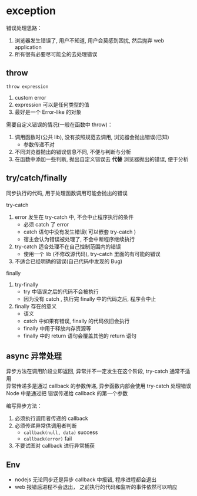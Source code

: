 # exception

错误处理思路：

1. 浏览器发生错误了, 用户不知道, 用户会莫感到困扰, 然后抛弃 web application
2. 所有很有必要尽可能全的去处理错误

## throw

`throw expression`

1. custom error
2. expression 可以是任何类型的值
3. 最好是一个 Error-like 的对象

需要自定义错误的情况(一般在函数中 throw)：

1. 调用函数时(公共 lib), 没有按照规范去调用, 浏览器会抛出错误(已知)
    - 参数传递不对
2. 不同浏览器抛出的错误信息不同, 不便与判断与分析
3. 在函数中添加一些判断, 抛出自定义错误去 **代替** 浏览器抛出的错误, 便于分析

## try/catch/finally

同步执行的代码, 用于处理函数调用可能会抛出的错误

try-catch

1. error 发生在 try-catch 中, 不会中止程序执行的条件
    - 必须 catch 了 error
    - catch 语句中没有发生错误( 可以嵌套 try-catch )
    - 宿主会认为错误被处理了, 不会中断程序继续执行
2. try-catch 适合处理不在自己控制范围内的错误
    - 使用一个 lib (不修改源代码), try-catch 里面的有可能的错误
3. 不适合已经明确的错误(自己代码中发现的 Bug)

finally

1. try-finally
    - try 中错误之后的代码不会被执行
    - 因为没有 catch , 执行完 finally 中的代码之后, 程序会中止
2. finally 存在的意义
    - 语义
    - catch 中如果有错误, finally 的代码依旧会执行
    - finally 中用于释放内存资源等
    - finally 中的 return 语句会覆盖其他的 return 语句

## async 异常处理

异步方法在调用阶段立即返回, 异常并不一定发生在这个阶段, try-catch 通常不适用  
异常传递多是通过 callback 的参数传递, 异步函数内部会使用 try-catch 处理错误  
Node 中是通过把 错误传递给 callback 的第一个参数

编写异步方法：

1. 必须执行调用者传递的 callback
2. 必须传递异常供调用者判断
    - `callback(null, data)` success
    - `callback(error)` fail
3. 不要试图对 callback 进行异常捕获

## Env

- nodejs 无论同步还是异步 callback 中报错, 程序进程都会退出
- web 报错后进程不会退出， 之前执行的代码和监听的事件依然可以响应